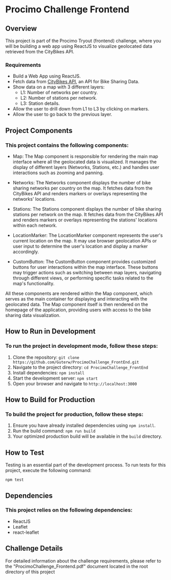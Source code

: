 # Procimo Challenge Frontend

## Overview

This project is part of the Procimo Tryout (frontend) challenge, where you will be building a web app using ReactJS to visualize geolocated data retrieved from the CityBikes API.

### Requirements

-   Build a Web App using ReactJS.
-   Fetch data from [CityBikes API](https://api.citybik.es/v2/), an API for Bike Sharing Data.
-   Show data on a map with 3 different layers:
    -   L1: Number of networks per country.
    -   L2: Number of stations per network.
    -   L3: Station details.
-   Allow the user to drill down from L1 to L3 by clicking on markers.
-   Allow the user to go back to the previous layer.

## Project Components

### This project contains the following components:

- Map: The Map component is responsible for rendering the main map interface where all the geolocated data is visualized. It manages the display of different layers (Networks, Stations, etc.) and handles user interactions such as zooming and panning.

- Networks: The Networks component displays the number of bike sharing networks per country on the map. It fetches data from the CityBikes API and renders markers or overlays representing the networks' locations.

- Stations: The Stations component displays the number of bike sharing stations per network on the map. It fetches data from the CityBikes API and renders markers or overlays representing the stations' locations within each network.

- LocationMarker: The LocationMarker component represents the user's current location on the map. It may use browser geolocation APIs or user input to determine the user's location and display a marker accordingly.

- CustomButton: The CustomButton component provides customized buttons for user interactions within the map interface. These buttons may trigger actions such as switching between map layers, navigating through different views, or performing specific tasks related to the map's functionality.

All these components are rendered within the Map component, which serves as the main container for displaying and interacting with the geolocated data. The Map component itself is then rendered on the homepage of the application, providing users with access to the bike sharing data visualization.

## How to Run in Development

### To run the project in development mode, follow these steps:

1.  Clone the repository: `git clone https://github.com/Guterw/ProcimoChallenge_FrontEnd.git`
2.  Navigate to the project directory: `cd ProcimoChallenge_FrontEnd`
3.  Install dependencies: `npm install`
4.  Start the development server: `npm start`
5.  Open your browser and navigate to `http://localhost:3000`

## How to Build for Production

### To build the project for production, follow these steps:

1.  Ensure you have already installed dependencies using `npm install`.
2.  Run the build command: `npm run build`
3.  Your optimized production build will be available in the `build` directory.

## How to Test

Testing is an essential part of the development process. To run tests for this project, execute the following command:

`npm test`

## Dependencies

### This project relies on the following dependencies:

-   ReactJS
-   Leaflet
-   react-leaflet

## Challenge Details

For detailed information about the challenge requirements, please refer to the "ProcimoChallenge_Frontend.pdf" document located in the root directory of this project